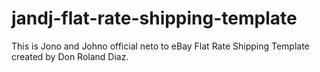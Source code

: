 # jandj-flat-rate-shipping-template
This is Jono and Johno official neto to eBay Flat Rate Shipping Template created by Don Roland Diaz.
